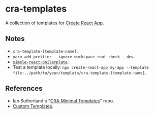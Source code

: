 # cra-templates

A collection of templates for [Create React App](https://create-react-app.dev/).

## Notes

- `cra-template-[template-name]`.
- `yarn add prettier --ignore-workspace-root-check --dev`.
- [`simple-react-boilerplate`](https://github.com/joaopalmeiro/simple-react-boilerplate).
- Test a template locally: `npx create-react-app my-app --template file:../path/to/your/template/cra-template-[template-name]`.

## References

- Ian Sutherland's "[CRA Minimal Templates](https://github.com/iansu/cra-minimal-templates)" repo.
- [Custom Templates](https://create-react-app.dev/docs/custom-templates/).
